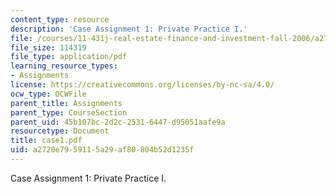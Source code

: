 ```yaml
---
content_type: resource
description: 'Case Assignment 1: Private Practice I.'
file: /courses/11-431j-real-estate-finance-and-investment-fall-2006/a2720e7959115a29af80804b52d1235f_case1.pdf
file_size: 114319
file_type: application/pdf
learning_resource_types:
- Assignments
license: https://creativecommons.org/licenses/by-nc-sa/4.0/
ocw_type: OCWFile
parent_title: Assignments
parent_type: CourseSection
parent_uid: 45b107bc-2d2c-2531-6447-d95051aafe9a
resourcetype: Document
title: case1.pdf
uid: a2720e79-5911-5a29-af80-804b52d1235f
---
```

Case Assignment 1: Private Practice I.